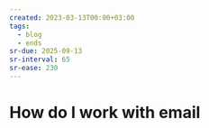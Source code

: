 ```yaml
---
created: 2023-03-13T00:00+03:00
tags:
  - blog
  - ends
sr-due: 2025-09-13
sr-interval: 65
sr-ease: 230
---
```


# How do I work with email
